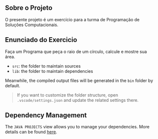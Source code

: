 ## Sobre o Projeto

O presente projeto é um exercício para a turma de Programação de Soluções Computacionais.

## Enunciado do Exercicio
Faça um Programa que peça o raio de um círculo, calcule e mostre sua área.

- `src`: the folder to maintain sources
- `lib`: the folder to maintain dependencies

Meanwhile, the compiled output files will be generated in the `bin` folder by default.

> If you want to customize the folder structure, open `.vscode/settings.json` and update the related settings there.

## Dependency Management

The `JAVA PROJECTS` view allows you to manage your dependencies. More details can be found [here](https://github.com/microsoft/vscode-java-dependency#manage-dependencies).
